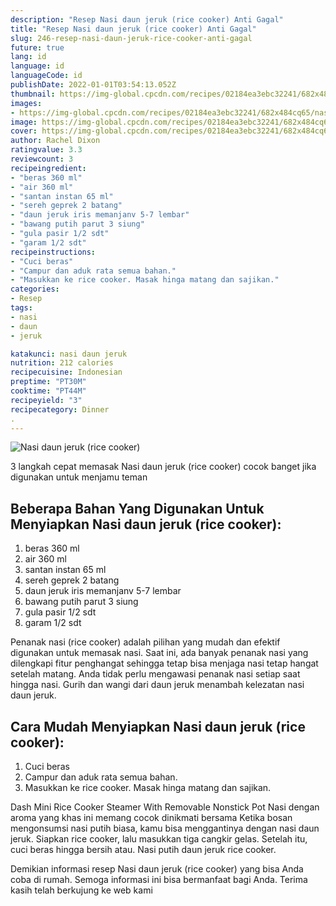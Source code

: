 ```yaml
---
description: "Resep Nasi daun jeruk (rice cooker) Anti Gagal"
title: "Resep Nasi daun jeruk (rice cooker) Anti Gagal"
slug: 246-resep-nasi-daun-jeruk-rice-cooker-anti-gagal
future: true
lang: id
language: id
languageCode: id
publishDate: 2022-01-01T03:54:13.052Z 
thumbnail: https://img-global.cpcdn.com/recipes/02184ea3ebc32241/682x484cq65/nasi-daun-jeruk-rice-cooker-foto-resep-utama.png
images:
- https://img-global.cpcdn.com/recipes/02184ea3ebc32241/682x484cq65/nasi-daun-jeruk-rice-cooker-foto-resep-utama.png
image: https://img-global.cpcdn.com/recipes/02184ea3ebc32241/682x484cq65/nasi-daun-jeruk-rice-cooker-foto-resep-utama.png
cover: https://img-global.cpcdn.com/recipes/02184ea3ebc32241/682x484cq65/nasi-daun-jeruk-rice-cooker-foto-resep-utama.png
author: Rachel Dixon
ratingvalue: 3.3
reviewcount: 3
recipeingredient:
- "beras 360 ml"
- "air 360 ml"
- "santan instan 65 ml"
- "sereh geprek 2 batang"
- "daun jeruk iris memanjanv 5-7 lembar"
- "bawang putih parut 3 siung"
- "gula pasir 1/2 sdt"
- "garam 1/2 sdt"
recipeinstructions:
- "Cuci beras"
- "Campur dan aduk rata semua bahan."
- "Masukkan ke rice cooker. Masak hinga matang dan sajikan."
categories:
- Resep
tags:
- nasi
- daun
- jeruk

katakunci: nasi daun jeruk 
nutrition: 212 calories
recipecuisine: Indonesian
preptime: "PT30M"
cooktime: "PT44M"
recipeyield: "3"
recipecategory: Dinner
. 
---
```



![Nasi daun jeruk (rice cooker)](https://img-global.cpcdn.com/recipes/02184ea3ebc32241/682x484cq65/nasi-daun-jeruk-rice-cooker-foto-resep-utama.png)

3 langkah cepat memasak  Nasi daun jeruk (rice cooker) cocok banget jika digunakan untuk menjamu teman

<!--inarticleads1-->

## Beberapa Bahan Yang Digunakan Untuk Menyiapkan Nasi daun jeruk (rice cooker):

1. beras 360 ml
1. air 360 ml
1. santan instan 65 ml
1. sereh geprek 2 batang
1. daun jeruk iris memanjanv 5-7 lembar
1. bawang putih parut 3 siung
1. gula pasir 1/2 sdt
1. garam 1/2 sdt

Penanak nasi (rice cooker) adalah pilihan yang mudah dan efektif digunakan untuk memasak nasi. Saat ini, ada banyak penanak nasi yang dilengkapi fitur penghangat sehingga tetap bisa menjaga nasi tetap hangat setelah matang. Anda tidak perlu mengawasi penanak nasi setiap saat hingga nasi. Gurih dan wangi dari daun jeruk menambah kelezatan nasi daun jeruk. 

<!--inarticleads2-->

## Cara Mudah Menyiapkan Nasi daun jeruk (rice cooker):

1. Cuci beras
1. Campur dan aduk rata semua bahan.
1. Masukkan ke rice cooker. Masak hinga matang dan sajikan.


Dash Mini Rice Cooker Steamer With Removable Nonstick Pot Nasi dengan aroma yang khas ini memang cocok dinikmati bersama Ketika bosan mengonsumsi nasi putih biasa, kamu bisa menggantinya dengan nasi daun jeruk. Siapkan rice cooker, lalu masukkan tiga cangkir gelas. Setelah itu, cuci beras hingga bersih atau. Nasi putih daun jeruk rice cooker. 

Demikian informasi  resep Nasi daun jeruk (rice cooker)   yang bisa Anda coba di rumah. Semoga informasi ini bisa bermanfaat bagi Anda. Terima kasih telah berkujung ke web kami
